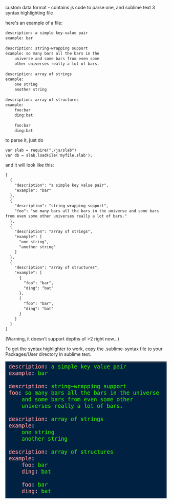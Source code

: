 custom data format - contains js code to parse one, and sublime text 3 syntax highlighting file

here's an example of a file:

```
description: a simple key-value pair
example: bar

description: string-wrapping support
example: so many bars all the bars in the 
	universe and some bars from even some 
	other universes really a lot of bars.

description: array of strings
example:
	one string
	another string

description: array of structures
example:
	foo:bar
	ding:bat

	foo:bar
	ding:bat
```
  
to parse it, just do 

```
var slab = require("./js/slab")
var db = slab.loadFile('myfile.slab');
```

and it will look like this:

```
[
  {
    "description": "a simple key value pair",
    "example": "bar"
  },
  {
    "description": "string-wrapping support",
    "foo": "so many bars all the bars in the universe and some bars from even some other universes really a lot of bars."
  },
  {
    "description": "array of strings",
    "example": [
      "one string",
      "another string"
    ]
  },
  {
    "description": "array of structures",
    "example": [
      {
        "foo": "bar",
        "ding": "bat"
      },
      {
        "foo": "bar",
        "ding": "bat"
      }
    ]
  }
]
```
	

(Warning, it doesn't support depths of >2 right now...)

To get the syntax highlighter to work, copy the .sublime-syntax file to your Packages/User directory in sublime text.

![Alt screenshot](sshot.png?raw=true)

